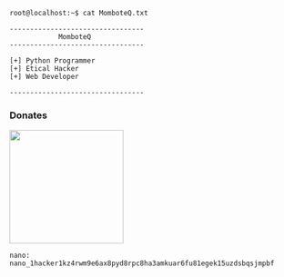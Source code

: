 ```brainfuck
root@localhost:~$ cat MomboteQ.txt

---------------------------------
            MomboteQ            
---------------------------------

[+] Python Programmer
[+] Etical Hacker
[+] Web Developer

---------------------------------
```


### Donates
<img src="https://i.imgur.com/5FeAVab.png" width="200">

```
nano: nano_1hacker1kz4rwm9e6ax8pyd8rpc8ha3amkuar6fu81egek15uzdsbqsjmpbf
```
